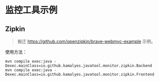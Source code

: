 # 监控工具示例

## Zipkin

> 搬迁 https://github.com/openzipkin/brave-webmvc-example 示例。
>

使用方法：

```
mvn compile exec:java -Dexec.mainClass=io.github.kamalyes.javatool.monitor.zipkin.Backend
mvn compile exec:java -Dexec.mainClass=io.github.kamalyes.javatool.monitor.zipkin.Frontend
```

